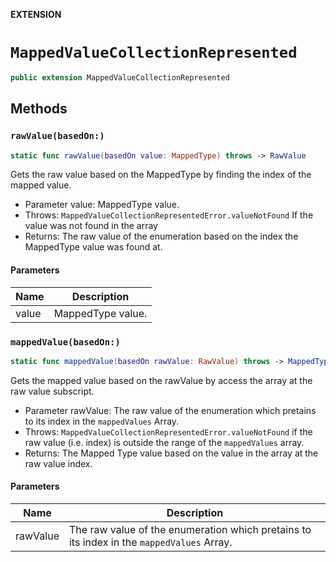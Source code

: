**EXTENSION**

# `MappedValueCollectionRepresented`
```swift
public extension MappedValueCollectionRepresented
```

## Methods
### `rawValue(basedOn:)`

```swift
static func rawValue(basedOn value: MappedType) throws -> RawValue
```

Gets the raw value based on the MappedType by finding the index of the mapped value.
- Parameter value: MappedType value.
- Throws: `MappedValueCollectionRepresentedError.valueNotFound`
  If the value was not found in the array
- Returns:
  The raw value of the enumeration
  based on the index the MappedType value was found at.

#### Parameters

| Name | Description |
| ---- | ----------- |
| value | MappedType value. |

### `mappedValue(basedOn:)`

```swift
static func mappedValue(basedOn rawValue: RawValue) throws -> MappedType
```

Gets the mapped value based on the rawValue
by access the array at the raw value subscript.
- Parameter rawValue: The raw value of the enumeration
  which pretains to its index in the `mappedValues` Array.
- Throws: `MappedValueCollectionRepresentedError.valueNotFound`
  if the raw value (i.e. index) is outside the range of the `mappedValues` array.
- Returns:
  The Mapped Type value based on the value in the array at the raw value index.

#### Parameters

| Name | Description |
| ---- | ----------- |
| rawValue | The raw value of the enumeration which pretains to its index in the `mappedValues` Array. |